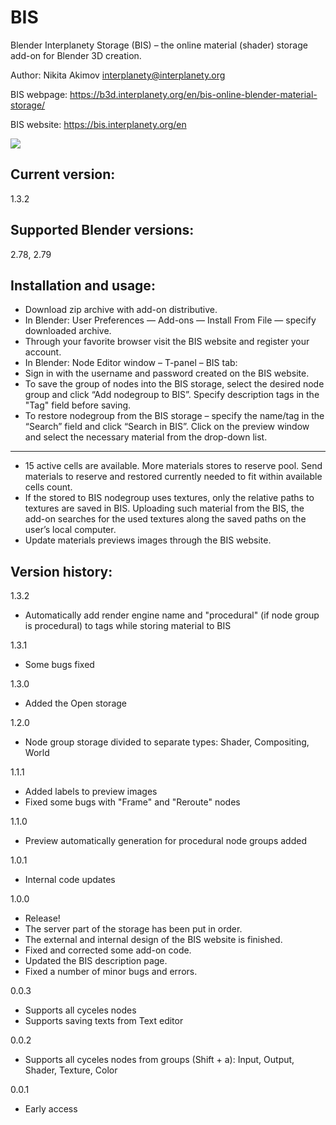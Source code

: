 # BIS
Blender Interplanety Storage (BIS) – the online material (shader) storage add-on for Blender 3D creation.

Author: Nikita Akimov interplanety@interplanety.org

BIS webpage: https://b3d.interplanety.org/en/bis-online-blender-material-storage/

BIS website: https://bis.interplanety.org/en

<img src = "https://b3d.interplanety.org/wp-content/upload_content/2018/05/01_670x335.jpg">

Current version:
-
1.3.2

Supported Blender versions:
-

2.78, 2.79

Installation and usage:
-
- Download zip archive with add-on distributive.
- In Blender: User Preferences — Add-ons — Install From File — specify downloaded archive.
- Through your favorite browser visit the BIS website and register your account.
- In Blender: Node Editor window – T-panel – BIS tab:
- Sign in with the username and password created on the BIS website.
- To save the group of nodes into the BIS storage, select the desired node group and click “Add nodegroup to BIS”. Specify description tags in the "Tag" field before saving.
- To restore nodegroup from the BIS storage – specify the name/tag in the “Search” field and click “Search in BIS”. Click on the preview window and select the necessary material from the drop-down list.
---
- 15 active cells are available. More materials stores to reserve pool. Send materials to reserve and restored currently needed to fit within available cells count.
- If the stored to BIS nodegroup uses textures, only the relative paths to textures are saved in BIS. Uploading such material from the BIS, the add-on searches for the used textures along the saved paths on the user’s local computer.
- Update materials previews images through the BIS website.

Version history:
-
1.3.2
- Automatically add render engine name and "procedural" (if node group is procedural) to tags while storing material to BIS

1.3.1
- Some bugs fixed

1.3.0
- Added the Open storage

1.2.0
- Node group storage divided to separate types: Shader, Compositing, World

1.1.1
- Added labels to preview images
- Fixed some bugs with "Frame" and "Reroute" nodes

1.1.0
- Preview automatically generation for procedural node groups added

1.0.1
- Internal code updates

1.0.0
- Release!
- The server part of the storage has been put in order.
- The external and internal design of the BIS website is finished.
- Fixed and corrected some add-on code.
- Updated the BIS description page.
- Fixed a number of minor bugs and errors.

0.0.3
- Supports all cyceles nodes
- Supports saving texts from Text editor

0.0.2
- Supports all cyceles nodes from groups (Shift + a): Input, Output, Shader, Texture, Color

0.0.1
- Early access
